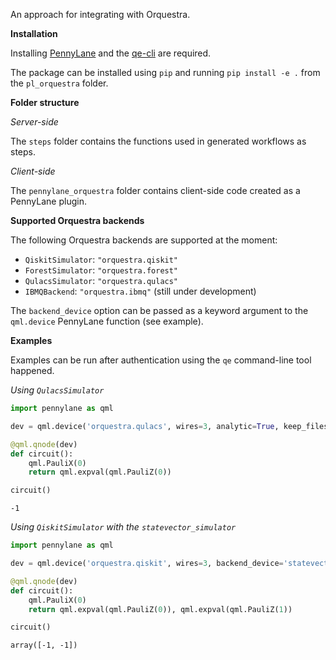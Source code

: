 An approach for integrating with Orquestra.

**Installation**

Installing [PennyLane](https://github.com/PennyLaneAI/pennylane) and the [qe-cli](https://github.com/zapatacomputing/qe-cli) are required.

The package can be installed using `pip` and running `pip install -e .` from
the `pl_orquestra` folder.

**Folder structure**

*Server-side*

The `steps` folder contains the functions used in generated workflows as steps.

*Client-side*

The `pennylane_orquestra` folder contains client-side code created as a
PennyLane plugin.

**Supported Orquestra backends**

The following Orquestra backends are supported at the moment:

* `QiskitSimulator`: `"orquestra.qiskit"`
* `ForestSimulator`: `"orquestra.forest"`
* `QulacsSimulator`: `"orquestra.qulacs"`
* `IBMQBackend`: `"orquestra.ibmq"` (still under development)

The `backend_device` option can be passed as a keyword argument to the
`qml.device` PennyLane function (see example).

**Examples**

Examples can be run after authentication using the `qe` command-line tool happened.

*Using `QulacsSimulator`*

```python
import pennylane as qml

dev = qml.device('orquestra.qulacs', wires=3, analytic=True, keep_files=True)

@qml.qnode(dev)
def circuit():
    qml.PauliX(0)
    return qml.expval(qml.PauliZ(0))

circuit()
```
```
-1
```

*Using `QiskitSimulator` with the `statevector_simulator`*

```python
import pennylane as qml

dev = qml.device('orquestra.qiskit', wires=3, backend_device='statevector_simulator', analytic=True, keep_files=True)

@qml.qnode(dev)
def circuit():
    qml.PauliX(0)
    return qml.expval(qml.PauliZ(0)), qml.expval(qml.PauliZ(1))

circuit()
```
```
array([-1, -1])
```

